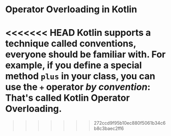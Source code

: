 # Operator Overloading in Kotlin

<<<<<<< HEAD
Kotlin supports a technique called **conventions**, everyone should be familiar with. For example, if you define a special method `plus` in your class, you can use the `+` operator *by convention*: That's called Kotlin Operator Overloading.
=======
>>>>>>> 272ccd9f95b10ec880f5061b34c6b8c3baec2ff6
